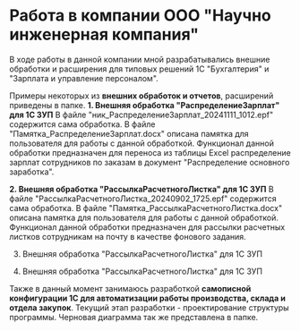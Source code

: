 # Работа в компании ООО "Научно инженерная компания"

В ходе работы в данной компании мной разрабатывались внешние обработки и расширения для типовых решений 1С "Бухгалтерия" и "Зарплата и управление персоналом".

Примеры некоторых из **внешних обработок и отчетов**, расширений приведены в папке. 
**1. Внешняя обработка "РаспределениеЗарплат" для 1С ЗУП**
В файле "ник_РаспределениеЗарплат_20241111_1012.epf" содержится сама обработка. В файле "Памятка_РаспределениеЗарплат.docx" описана памятка для пользователя для работы с данной обработкой. Функционал данной обработки предназначен для переноса из таблицы Excel распределение зарплат сотрудников по заказам в документ "Распределение основного заработка". 

**2. Внешняя обработка "РассылкаРасчетногоЛистка" для 1С ЗУП**
В файле "РассылкаРасчетногоЛистка_20240902_1725.epf" содержится сама обработка. В файле "Памятка_РассылкаРасчетногоЛистка.docx" описана памятка для пользователя для работы с данной обработкой. Функционал данной обработки предназначен для рассылки расчетных листков сотрудникам на почту в качестве фонового задания.

3. Внешняя обработка "РассылкаРасчетногоЛистка" для 1С ЗУП


4. Внешняя обработка "РассылкаРасчетногоЛистка" для 1С ЗУП


Также в данный момент занимаюсь разработкой **самописной конфигурации 1С для автоматизации работы производства, склада и отдела закупок**. Текущий этап разработки - проектирование структуры программы. Черновая диаграмма так же представлена в папке.
